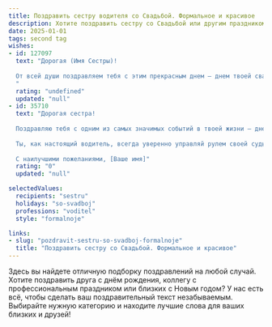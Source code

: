 ```yaml
---
title: Поздравить сестру водителя со Свадьбой. Формальное и красивое
description: Хотите поздравить сестру со Свадьбой или другим праздником? Наш ИИ создаст незабываемое поздравление, а вы обязательно выделитесь среди других.  
date: 2025-01-01
tags: second tag
wishes:
- id: 127097
  text: "Дорогая (Имя Сестры)!
  
  От всей души поздравляем тебя с этим прекрасным днем – днем твоей свадьбы!  Пусть семейная жизнь будет долгой, счастливой и наполненной любовью, взаимопониманием и благополучием. Желаем вам с (Имя Супруга)  всегда оставаться надежной опорой друг для друга, преодолевать любые трудности вместе и бережно хранить семейный очаг. Пусть дорога вашей совместной жизни будет гладкой и ровной, как трасса, по которой ты так уверенно ведешь свой автомобиль.  Счастья вам, любви и крепкого семейного союза!
  "
  rating: "undefined"
  updated: "null"
- id: 35710
  text: "Дорогая сестра!
  
  Поздравляю тебя с одним из самых значимых событий в твоей жизни — днем свадьбы! В этот чудесный момент я искренне желаю вам обоим огромного счастья, любви и согласия. Пусть ваша дорога будет усеяна светлыми моментами, а каждый день совместной жизни приносит радость и вдохновение.
  
  Ты, как настоящий водитель, всегда уверенно управляй рулем своей судьбы, а рядом пусть будет надежный спутник, готовый поддержать в любых ситуациях. Пусть ваш союз будет крепким, а любовь — вечной.
  
  С наилучшими пожеланиями, [Ваше имя]"
  rating: "0"
  updated: "null"

selectedValues:
  recipients: "sestru"
  holidays: "so-svadboj"
  professions: "voditel"
  style: "formalnoje"

links:
- slug: "pozdravit-sestru-so-svadboj-formalnoje"
  title: "Поздравить сестру со Свадьбой. Формальное и красивое"
---
```


Здесь вы найдете отличную подборку поздравлений на любой случай. 
Хотите поздравить друга с днём рождения, коллегу с профессиональным праздником или близких с Новым годом? У нас есть всё, чтобы сделать ваш поздравительный текст незабываемым. Выбирайте нужную категорию и находите лучшие слова для ваших близких и друзей!
